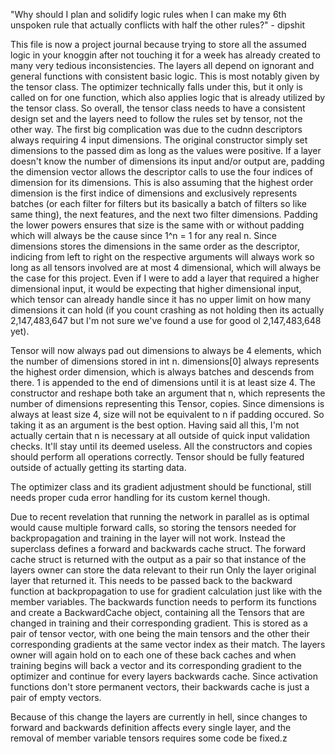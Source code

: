 "Why should I plan and solidify logic rules when I can make my 6th unspoken rule that actually conflicts with half the other rules?" - dipshit

This file is now a project journal because trying to store all the assumed logic in your knoggin after not touching it for a week has already created to many very tedious inconsistencies. The layers all depend on ignorant and general functions with consistent basic logic. This is most notably given by the tensor class. The optimizer technically falls under this, but it only is called on for one function, which also applies logic that is already utilized by the tensor class. So overall, the tensor class needs to have a consistent design set and the layers need to
follow the rules set by tensor, not the other way. The first big complication was due to the cudnn descriptors always requiring 4 input dimensions. The original constructor simply set dimensions to the passed dim as long as the values were positive. If a layer doesn't know the number of dimensions its input and/or output are, padding the dimension vector allows the descriptor calls to use the four indices of dimension for its dimensions. This is also assuming that the highest order dimension is the first indice of dimensions and exclusively represents batches (or each filter for filters but its basically a batch of filters so like same thing), the next features, and the next two filter dimensions. Padding the lower powers ensures that size is the same with or without padding which will always be the cause since 1^n = 1 for any real n.
Since dimensions stores the dimensions in the same order as the descriptor, indicing from left to right on the respective arguments will always work so long as all tensors involved are at most 4 dimensional, which will always be the case for this project. Even if I were to add a layer that required a higher dimensional input, it would be expecting that higher dimensional input, which tensor can already handle since it has no upper limit on how many dimensions it can hold (if you count crashing as not holding then its actually 2,147,483,647 but I'm not sure we've found a use for good ol 2,147,483,648 yet). 


 Tensor will now always pad out dimensions to always be 4 elements, which the number of dimensions stored in int n. dimensions[0] always represents the highest order dimension, which is always batches and descends from there. 1 is appended to the end of dimensions until it is at least size 4. The constructor and reshape both take an argument that n, which represents the number of dimensions representing this Tensor, copies. Since dimensions is always at least size 4, size will not be equivalent to n if padding occured. So taking it as an argument is the best option. Having said all this, I'm not actually certain that n is necessary at all outside of quick input validation checks. It'll stay until its deemed useless. All the constructors and copies should perform all operations correctly. Tensor should be fully featured outside of actually getting its starting data.

 The optimizer class and its gradient adjustment should be functional, still needs proper cuda error handling for its custom kernel though.

 Due to recent revelation that running the network in parallel as is optimal would cause multiple forward calls, so storing the tensors needed for backpropagation and training in the layer will not work. Instead the superclass defines a forward and backwards cache struct. The forward cache struct is returned with the output as a pair so that instance of the layers owner can store the data relevant to their run Only the layer original layer that returned it. This needs to be passed back to the backward function at backpropagation to use for gradient calculation just like with the member variables. The backwards function needs to perform its functions and create a BackwardCache object, containing all the Tensors that are changed in training and their corresponding gradient. This is stored as a pair of tensor vector, with one being the main tensors and the other their corresponding gradients at the same vector index as their match. The layers owner will again hold on to each one of these back caches and when training begins will back a vector and its corresponding gradient to the optimizer and continue for every layers backwards cache. Since activation functions don't store permanent vectors, their backwards cache is just a pair of empty vectors.
 
 Because of this change the layers are currently in hell, since changes to forward and backwards definition affects every single layer, and the removal of member variable tensors requires some code be fixed.z